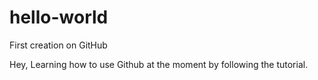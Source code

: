 # hello-world
First creation on GitHub

Hey, Learning how to use Github at the moment by following the tutorial. 
